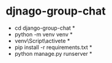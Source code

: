 # djnago-group-chat
* cd django-group-chat *
* python -m venv venv *
* venv\Script\activete *
* pip install -r requirements.txt *
* python manage.py runserver *
